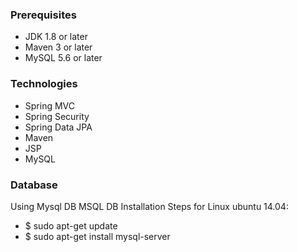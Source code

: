 ### Prerequisites
- JDK 1.8 or later
- Maven 3 or later
- MySQL 5.6 or later

### Technologies 
- Spring MVC
- Spring Security
- Spring Data JPA
- Maven
- JSP
- MySQL
### Database
Using Mysql DB 
MSQL DB Installation Steps for Linux ubuntu 14.04:
- $ sudo apt-get update
- $ sudo apt-get install mysql-server
